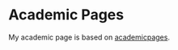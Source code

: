 
# Academic Pages

My academic page is based on [academicpages](https://github.com/academicpages/academicpages.github.io).